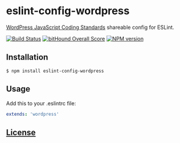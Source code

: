 # eslint-config-wordpress

[WordPress JavaScript Coding Standards](https://make.wordpress.org/core/handbook/best-practices/coding-standards/javascript/) shareable config for ESLint.

[![Build Status](https://api.travis-ci.org/WordPress-Coding-Standards/eslint-config-wordpress.svg?branch=master)](https://travis-ci.org/WordPress-Coding-Standards/eslint-config-wordpress) [![bitHound Overall Score](https://www.bithound.io/github/WordPress-Coding-Standards/eslint-config-wordpress/badges/score.svg)](https://www.bithound.io/github/WordPress-Coding-Standards/eslint-config-wordpress) [![NPM version](http://img.shields.io/npm/v/eslint-config-wordpress.svg)](https://www.npmjs.org/package/eslint-config-wordpress)

## Installation

```console
$ npm install eslint-config-wordpress
```

## Usage

Add this to your .eslintrc file:

```yaml
extends: 'wordpress'
```

## [License](LICENSE)
